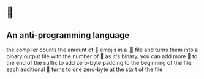 # 🤯
## An anti-programming language
the compiler counts the amount of 🤯 emojis in a .🤯 file and turns them into a binary output file with the number of 🤯 as it's binary, you can add more 🤯 to the end of the suffix to add zero-byte padding to the beginning of the file, each additional 🤯 turns to one zero-byte at the start of the file
